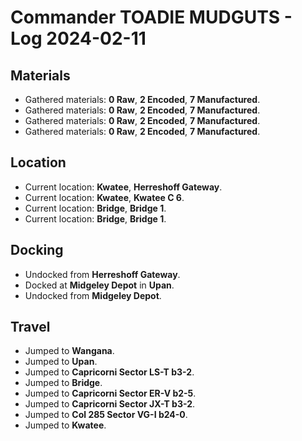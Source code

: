# Commander TOADIE MUDGUTS - Log 2024-02-11

## Materials
- Gathered materials: **0 Raw**, **2 Encoded**, **7 Manufactured**.
- Gathered materials: **0 Raw**, **2 Encoded**, **7 Manufactured**.
- Gathered materials: **0 Raw**, **2 Encoded**, **7 Manufactured**.
- Gathered materials: **0 Raw**, **2 Encoded**, **7 Manufactured**.

## Location
- Current location: **Kwatee**, **Herreshoff Gateway**.
- Current location: **Kwatee**, **Kwatee C 6**.
- Current location: **Bridge**, **Bridge 1**.
- Current location: **Bridge**, **Bridge 1**.

## Docking
- Undocked from **Herreshoff Gateway**.
- Docked at **Midgeley Depot** in **Upan**.
- Undocked from **Midgeley Depot**.

## Travel
- Jumped to **Wangana**.
- Jumped to **Upan**.
- Jumped to **Capricorni Sector LS-T b3-2**.
- Jumped to **Bridge**.
- Jumped to **Capricorni Sector ER-V b2-5**.
- Jumped to **Capricorni Sector JX-T b3-2**.
- Jumped to **Col 285 Sector VG-I b24-0**.
- Jumped to **Kwatee**.


